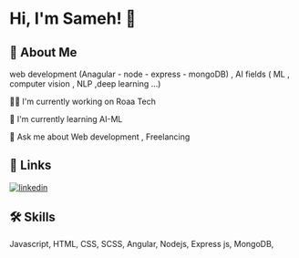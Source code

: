 
# Hi, I'm Sameh! 👋


## 🚀 About Me
web development (Anagular - node - express - mongoDB) , AI fields ( ML , computer vision , NLP ,deep learning ...)


 
👩‍💻 I'm currently working on Roaa Tech 

🧠 I'm currently learning AI-ML 
 
💬 Ask me about Web development , Freelancing




## 🔗 Links
[![linkedin](https://img.shields.io/badge/linkedin-0A66C2?style=for-the-badge&logo=linkedin&logoColor=white)](https://www.linkedin.com/in/sameh-al-yassin)
 

## 🛠 Skills
Javascript, HTML, CSS, SCSS, Angular, Nodejs, Express js,  MongoDB, 


